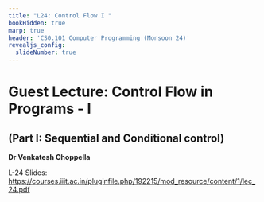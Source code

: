 ```yaml
---
title: "L24: Control Flow I "
bookHidden: true
marp: true
header: 'CS0.101 Computer Programming (Monsoon 24)'
revealjs_config:
  slideNumber: true
---
```

# Guest Lecture: Control Flow in Programs - I
## (Part I: Sequential and Conditional control)

__Dr Venkatesh Choppella__ 


L-24 Slides: https://courses.iiit.ac.in/pluginfile.php/192215/mod_resource/content/1/lec_24.pdf 